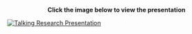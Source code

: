 <p align="center">
<b>Click the image below to view the presentation</b>

[![Talking Research Presentation](https://i.imgur.com/QvKHFaL.png)](https://www.youtube.com/watch?v=7mS-Mr4KnFs) </p>